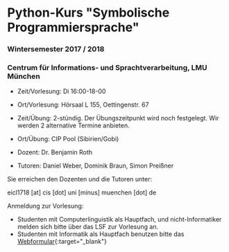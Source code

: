 # Python-Kurs "Symbolische Programmiersprache"
### Wintersemester 2017 / 2018
### Centrum für Informations- und Sprachtverarbeitung, LMU München

 - Zeit/Vorlesung: Di 16:00-18-00
 - Ort/Vorlesung: Hörsaal L 155, Oettingenstr. 67
 - Zeit/Übung: 2-stündig. Der Übungszeitpunkt wird noch festgelegt. Wir werden 2 alternative Termine anbieten.
 - Ort/Übung: CIP Pool (Sibirien/Gobi)

 - Dozent: Dr. Benjamin Roth
 - Tutoren: Daniel Weber, Dominik Braun, Simon Preißner
 
Sie erreichen den Dozenten und die Tutoren unter:

eicl1718 [at] cis [dot] uni [minus] muenchen [dot] de

Anmeldung zur Vorlesung:
 - Studenten mit Computerlinguistik als Hauptfach, und nicht-Informatiker melden sich bitte über das LSF zur Vorlesung an.
 - Studenten mit Informatik als Hauptfach benutzen bitte das [Webformular](https://goo.gl/forms/PS0v04Enimjwmmfp1){:target="_blank"}
